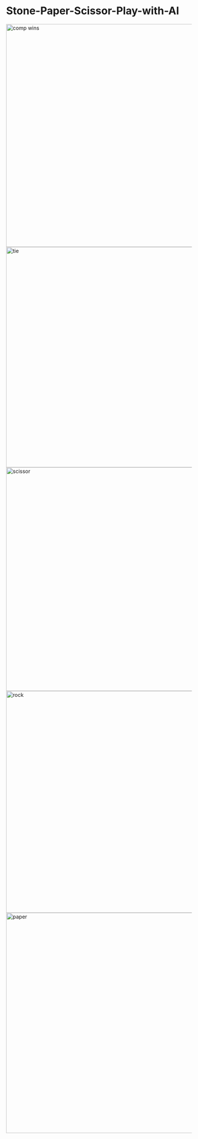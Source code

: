 # Stone-Paper-Scissor-Play-with-AI

<img width="605" alt="comp wins" src="https://github.com/SejalWasule/Stone-Paper-Scissor-Play-with-AI/assets/102143995/fae8ec74-a843-4c8d-9c8d-3b952f9c620e">

<img width="598" alt="tie" src="https://github.com/SejalWasule/Stone-Paper-Scissor-Play-with-AI/assets/102143995/3d4e019c-2cdf-4715-8a57-4a8f302abd68">

<img width="607" alt="scissor" src="https://github.com/SejalWasule/Stone-Paper-Scissor-Play-with-AI/assets/102143995/752e5c6b-d2df-481d-aa91-d976b73ada55">

<img width="602" alt="rock" src="https://github.com/SejalWasule/Stone-Paper-Scissor-Play-with-AI/assets/102143995/726e56ec-d443-4b83-97fb-0590b8f1dfb3">

<img width="598" alt="paper" src="https://github.com/SejalWasule/Stone-Paper-Scissor-Play-with-AI/assets/102143995/b973730d-cd95-4b84-aef4-79a2e30df9b0">
